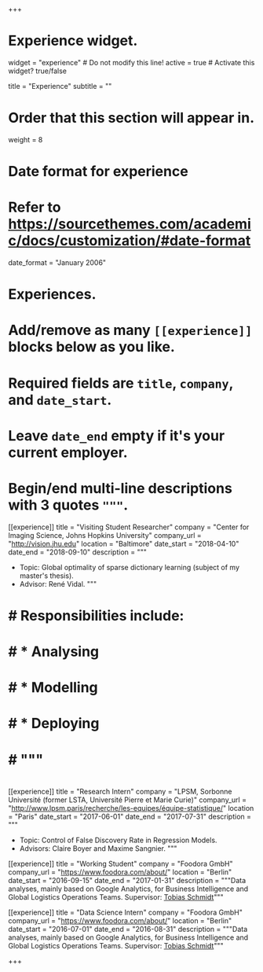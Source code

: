 +++
# Experience widget.
widget = "experience"  # Do not modify this line!
active = true  # Activate this widget? true/false

title = "Experience"
subtitle = ""

# Order that this section will appear in.
weight = 8

# Date format for experience
#   Refer to https://sourcethemes.com/academic/docs/customization/#date-format
date_format = "January 2006"

# Experiences.
#   Add/remove as many `[[experience]]` blocks below as you like.
#   Required fields are `title`, `company`, and `date_start`.
#   Leave `date_end` empty if it's your current employer.
#   Begin/end multi-line descriptions with 3 quotes `"""`.
[[experience]]
  title = "Visiting Student Researcher"
  company = "Center for Imaging Science, Johns Hopkins University"
  company_url = "http://vision.jhu.edu"
  location = "Baltimore"
  date_start = "2018-04-10"
  date_end = "2018-09-10"
  description = """
  * Topic: Global optimality of sparse dictionary learning (subject of my master's thesis).
  * Advisor: René Vidal.
  """

# #   Responsibilities include:
# #   
# #   * Analysing
# #   * Modelling
# #   * Deploying
# #   """
# 
[[experience]]
  title = "Research Intern"
  company = "LPSM, Sorbonne Université (former LSTA, Université Pierre et Marie Curie)"
  company_url = "http://www.lpsm.paris/recherche/les-equipes/équipe-statistique/"
  location = "Paris"
  date_start = "2017-06-01"
  date_end = "2017-07-31"
  description = """
  * Topic: Control of False Discovery Rate in Regression Models.
  * Advisors: Claire Boyer and Maxime Sangnier.
  """

[[experience]]
  title = "Working Student"
  company = "Foodora GmbH"
  company_url = "https://www.foodora.com/about/"
  location = "Berlin"
  date_start = "2016-09-15"
  date_end = "2017-01-31"
  description = """Data analyses, mainly based on Google Analytics, for Business Intelligence and Global Logistics Operations Teams. Supervisor: [Tobias Schmidt](https://scholar.google.com/citations?user=dxxKepIAAAAJ&hl=en)"""

[[experience]]
  title = "Data Science Intern"
  company = "Foodora GmbH"
  company_url = "https://www.foodora.com/about/"
  location = "Berlin"
  date_start = "2016-07-01"
  date_end = "2016-08-31"
  description = """Data analyses, mainly based on Google Analytics, for Business Intelligence and Global Logistics Operations Teams. Supervisor: [Tobias Schmidt](https://scholar.google.com/citations?user=dxxKepIAAAAJ&hl=en)"""

+++
